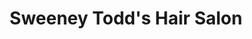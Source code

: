 ---
title: "Sweeney Todd's Hair Salon"
url: /minneapolis/sweeney-todds-hair-salon/
shop: hairdresser
---